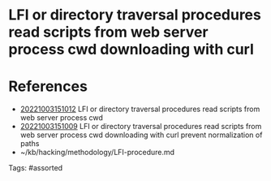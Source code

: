 # LFI or directory traversal procedures read scripts from web server process cwd downloading with curl 

# References
- [20221003151012](/zet/20221003151012/README.md) LFI or directory traversal procedures read scripts from web server process cwd
- [20221003151009](/zet/20221003151009/README.md) LFI or directory traversal procedures read scripts from web server process cwd downloading with curl  prevent normalization of paths
- ~/kb/hacking/methodology/LFI-procedure.md

Tags:
    #assorted
